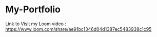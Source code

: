 # My-Portfolio

Link to Visit my Loom video :
https://www.loom.com/share/ae91bc1346d04d1387ec5483938c1c95
